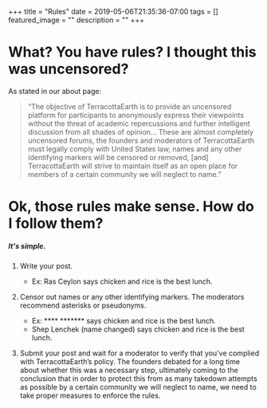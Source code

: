 +++
title =  "Rules"
date = 2019-05-06T21:35:36-07:00
tags = []
featured_image = ""
description = ""
+++

# What? You have rules? I thought this was uncensored?

As stated in our about page: 

>  “The objective of TerracottaEarth is to provide an uncensored platform for participants to anonymously express their viewpoints without the threat of academic repercussions and further intelligent discussion from all shades of opinion... These are almost completely uncensored forums, the founders and moderators of TerracottaEarth must legally comply with United States law, names and any other identifying markers will be censored or removed, [and] TerracottaEarth will strive to maintain itself as an open place for members of a certain community we will neglect to name.”


# Ok, those rules make sense. How do I follow them?

##### It's simple.

1. Write your post.
	* Ex: Ras Ceylon says chicken and rice is the best lunch.

2. Censor out names or any other identifying markers. The moderators recommend asterisks or pseudonyms.
	* Ex: **** ******* says chicken and rice is the best lunch.
	* Shep Lenchek (name changed) says chicken and rice is the best lunch.

3. Submit your post and wait for a moderator to verify that you've complied with TerracottaEarth’s policy. The founders debated for a long time about whether this was a necessary step, ultimately coming to the conclusion that in order to protect this from as many takedown attempts as possible by a certain community we will neglect to name, we need to take proper measures to enforce the rules.
